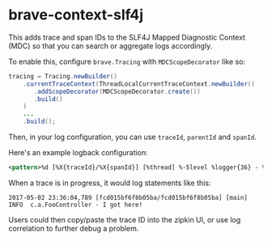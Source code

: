 # brave-context-slf4j
This adds trace and span IDs to the SLF4J Mapped Diagnostic Context (MDC)
so that you can search or aggregate logs accordingly.

To enable this, configure `brave.Tracing` with `MDCScopeDecorator`
like so:

```java
tracing = Tracing.newBuilder()
    .currentTraceContext(ThreadLocalCurrentTraceContext.newBuilder()
       .addScopeDecorator(MDCScopeDecorator.create())
       .build()
    )
    ...
    .build();
```

Then, in your log configuration, you can use `traceId`, `parentId` and `spanId`.

Here's an example logback configuration:

```xml
<pattern>%d [%X{traceId}/%X{spanId}] [%thread] %-5level %logger{36} - %msg%n</pattern>
```

When a trace is in progress, it would log statements like this:
```
2017-05-02 23:36:04,789 [fcd015bf6f8b05ba/fcd015bf6f8b05ba] [main] INFO  c.a.FooController - I got here!
```

Users could then copy/paste the trace ID into the zipkin UI, or use log
correlation to further debug a problem.
